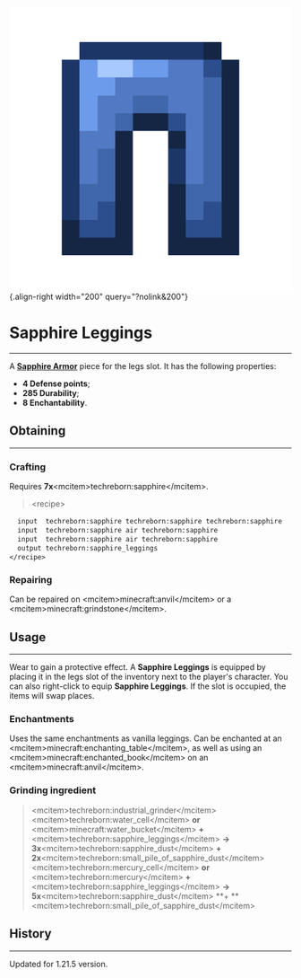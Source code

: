 ![Sapphire Leggings](/media/mods/techreborn/sapphire_leggings.png){.align-right width="200" query="?nolink&200"}

# Sapphire Leggings

---

A **[Sapphire Armor](/items/armor/sapphire_armor)** piece for the legs slot. It has the following properties:

- **4 Defense points**;
- **285 Durability**;
- **8 Enchantability**.

## Obtaining

---

### Crafting

Requires **7x**\<mcitem\>techreborn:sapphire\</mcitem\>.

> \<recipe\>

      input  techreborn:sapphire techreborn:sapphire techreborn:sapphire
      input  techreborn:sapphire air techreborn:sapphire
      input  techreborn:sapphire air techreborn:sapphire
      output techreborn:sapphire_leggings
    </recipe>

### Repairing

Сan be repaired on \<mcitem\>minecraft:anvil\</mcitem\> or a \<mcitem\>minecraft:grindstone\</mcitem\>.

## Usage

---

Wear to gain a protective effect. A **Sapphire Leggings** is equipped by placing it in the legs slot of the inventory next to the player's character. You can also right-click to equip **Sapphire Leggings**. If the slot is occupied, the items will swap places.

### Enchantments

Uses the same enchantments as vanilla leggings. Can be enchanted at an \<mcitem\>minecraft:enchanting_table\</mcitem\>, as well as using an \<mcitem\>minecraft:enchanted_book\</mcitem\> on an \<mcitem\>minecraft:anvil\</mcitem\>.

### Grinding ingredient

> \<mcitem\>techreborn:industrial_grinder\</mcitem\>\
> \<mcitem\>techreborn:water_cell\</mcitem\> **or** \<mcitem\>minecraft:water_bucket\</mcitem\> **+** \<mcitem\>techreborn:sapphire_leggings\</mcitem\> **-\> 3x**\<mcitem\>techreborn:sapphire_dust\</mcitem\> **+ 2x**\<mcitem\>techreborn:small_pile_of_sapphire_dust\</mcitem\>\
> \<mcitem\>techreborn:mercury_cell\</mcitem\> **or** \<mcitem\>techreborn:mercury\</mcitem\> **+** \<mcitem\>techreborn:sapphire_leggings\</mcitem\> **-\> 5x**\<mcitem\>techreborn:sapphire_dust\</mcitem\> \*\*+ \*\*\<mcitem\>techreborn:small_pile_of_sapphire_dust\</mcitem\>

## History

---

Updated for 1.21.5 version.
